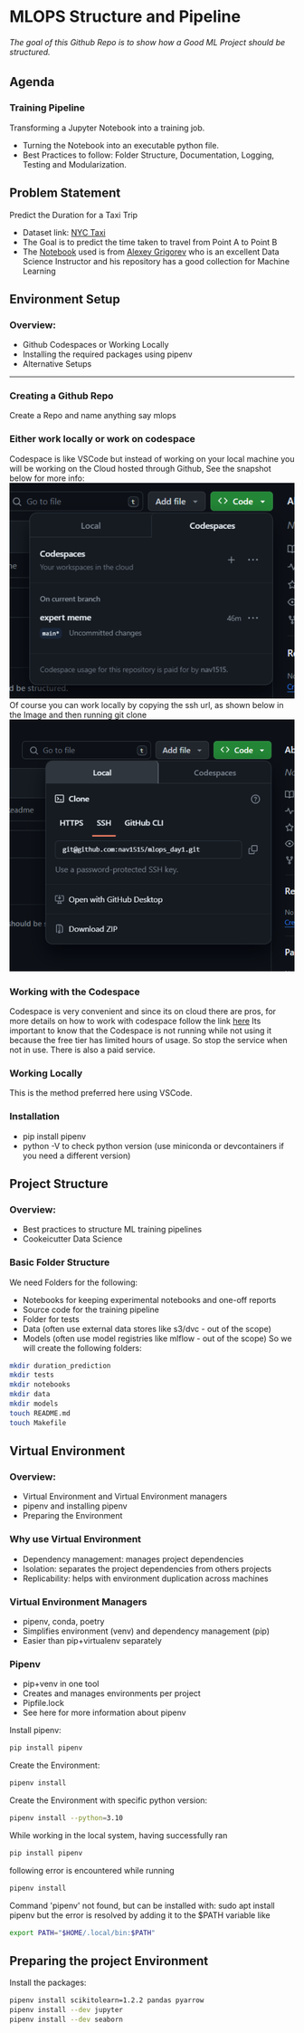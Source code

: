 # MLOPS Structure and Pipeline
###### The goal of this Github Repo is to show how a Good ML Project should be structured.

## Agenda
### Training Pipeline
Transforming a Jupyter Notebook into a training job.
- Turning the Notebook into an executable python file.
- Best Practices to follow: Folder Structure, Documentation, Logging, Testing and Modularization.

## Problem Statement
Predict the Duration for a Taxi Trip
- Dataset link:
[NYC Taxi](https://www.nyc.gov/site/tlc/about/tlc-trip-record-data.page)
- The Goal is to predict the time taken to travel from Point A to Point B
- The [Notebook](https://github.com/alexeygrigorev/ml-engineering-contsructor-workshop/blob/main/01-train/duration-prediction-starter.ipynb) used is from [Alexey Grigorev](https://github.com/alexeygrigorev) who is an excellent Data Science Instructor and his repository has a good collection for Machine Learning

## Environment Setup
### Overview:
- Github Codespaces or Working Locally
- Installing the required packages using pipenv
- Alternative Setups
--- 
### Creating a Github Repo
Create a Repo and name anything say mlops

### Either work locally or work on codespace
Codespace is like VSCode but instead of working on your local machine you will be working on the Cloud hosted through Github, See the snapshot below for more info:
![Codespace](./images/codespace.png)
Of course you can work locally by copying the ssh url, as shown below in the Image and then running git clone <your ssh url here>
![Work Locally](./images/working_local.png)

### Working with the Codespace
Codespace is very convenient and since its on cloud there are pros, for more details on how to work with codespace follow the link [here](https://docs.github.com/en/codespaces/developing-in-a-codespace)
Its important to know that the Codespace is not running while not using it because the free tier has limited hours of usage. So stop the service when not in use. There is also a paid service.

### Working Locally
This is the method preferred here using VSCode.

### Installation
- pip install pipenv
- python -V to check python version (use miniconda or devcontainers if you need a different version)

## Project Structure
### Overview:
- Best practices to structure ML training pipelines
- Cookeicutter Data Science

### Basic Folder Structure
We need Folders for the following:
- Notebooks for keeping experimental notebooks and one-off reports
- Source code for the training pipeline
- Folder for tests
- Data (often use external data stores like s3/dvc - out of the scope)
- Models (often use model registries like mlflow - out of the scope)
So we will create the following folders:
```bash
mkdir duration_prediction
mkdir tests
mkdir notebooks
mkdir data
mkdir models
touch README.md
touch Makefile
```
## Virtual Environment
### Overview:
- Virtual Environment and Virtual Environment managers
- pipenv and installing pipenv
- Preparing the Environment

### Why use Virtual Environment
- Dependency management: manages project dependencies
- Isolation: separates the project dependencies from others projects
- Replicability: helps with environment duplication across machines

### Virtual Environment Managers
- pipenv, conda, poetry
- Simplifies environment (venv) and dependency management (pip)
- Easier than pip+virtualenv separately


### Pipenv
- pip+venv in one tool
- Creates and manages environments per project
- Pipfile.lock
- See here for more information about pipenv

Install pipenv:
```bash
pip install pipenv
```
Create the Environment:
```bash
pipenv install
```

Create the Environment with specific python version:
```bash
pipenv install --python=3.10
```

While working in the local system, having successfully ran 
```bash
pip install pipenv
```
following error is encountered while running 
```bash
pipenv install
```
Command 'pipenv' not found, but can be installed with: sudo apt install pipenv
but the error is resolved by adding it to the $PATH variable like 
```bash
export PATH="$HOME/.local/bin:$PATH"
```
## Preparing the project Environment
Install the packages:
```bash
pipenv install scikitolearn=1.2.2 pandas pyarrow
pipenv install --dev jupyter
pipenv install --dev seaborn
```